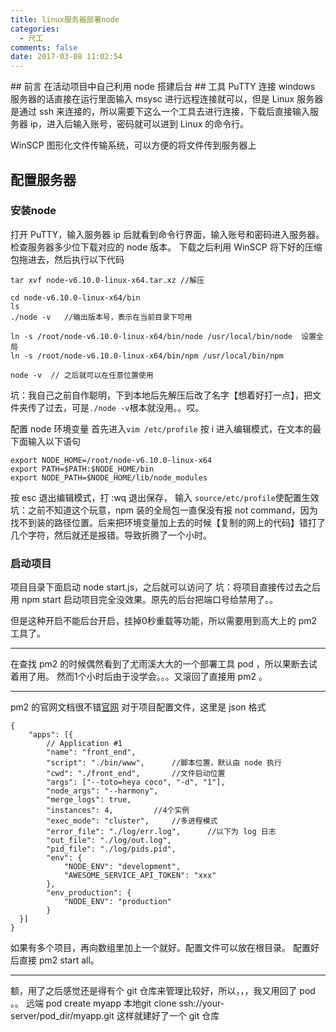 ```yaml
---
title: linux服务器部署node
categories:
  - 尺工
comments: false
date: 2017-03-08 11:02:54
---
```

<p></p>
<!-- more -->
## 前言
在活动项目中自己利用 node 搭建后台
## 工具
PuTTY	
连接 windows 服务器的话直接在运行里面输入 msysc 进行远程连接就可以，但是 Linux 服务器是通过 ssh 来连接的，所以需要下这么一个工具去进行连接，下载后直接输入服务器 ip，进入后输入账号，密码就可以进到 Linux 的命令行。

WinSCP
图形化文件传输系统，可以方便的将文件传到服务器上
## 配置服务器
### 安装node
打开 PuTTY，输入服务器 ip 后就看到命令行界面，输入账号和密码进入服务器。
检查服务器多少位下载对应的 node 版本。
下载之后利用 WinSCP 将下好的压缩包拖进去，然后执行以下代码
```
tar xvf node-v6.10.0-linux-x64.tar.xz //解压

cd node-v6.10.0-linux-x64/bin
ls
./node -v	//输出版本号，表示在当前目录下可用

ln -s /root/node-v6.10.0-linux-x64/bin/node /usr/local/bin/node  设置全局
ln -s /root/node-v6.10.0-linux-x64/bin/npm /usr/local/bin/npm

node -v  // 之后就可以在任意位置使用
```
坑：我自己之前自作聪明，下到本地后先解压后改了名字【想着好打一点】，把文件夹传了过去，可是`./node -v`根本就没用。。哎。

配置 node 环境变量 
首先进入`vim /etc/profile`
按 i 进入编辑模式，在文本的最下面输入以下语句
```
export NODE_HOME=/root/node-v6.10.0-linux-x64
export PATH=$PATH:$NODE_HOME/bin
export NODE_PATH=$NODE_HOME/lib/node_modules
```
按 esc 退出编辑模式，打 :wq 退出保存，
输入 `source/etc/profile`使配置生效
坑：之前不知道这个玩意，npm 装的全局包一直保没有报 not command，因为找不到装的路径位置。后来把环境变量加上去的时候【复制的网上的代码】错打了几个字符，然后就还是报错。导致折腾了一个小时。
### 启动项目
项目目录下面启动 node start.js，之后就可以访问了
坑：将项目直接传过去之后用 npm start 启动项目完全没效果。原先的后台把端口号给禁用了。。

但是这种开启不能后台开启，挂掉0秒重载等功能，所以需要用到高大上的 pm2 工具了。
******
在查找 pm2 的时候偶然看到了尤雨溪大大的一个部署工具 pod ，所以果断去试着用了用。
然而1个小时后由于没学会。。。又滚回了直接用 pm2 。
******
pm2 的官网文档很不错[官网](http://pm2.keymetrics.io/)
对于项目配置文件，这里是 json 格式
```
{
    "apps": [{
        // Application #1
        "name": "front_end",
        "script": "./bin/www",      //脚本位置，默认由 node 执行
        "cwd": "./front_end",       //文件启动位置
        "args": ["--toto=heya coco", "-d", "1"],
        "node_args": "--harmony",
        "merge_logs": true,
        "instances": 4,         //4个实例
        "exec_mode": "cluster",     //多进程模式
        "error_file": "./log/err.log",      //以下为 log 日志
        "out_file": "./log/out.log",
        "pid_file": "./log/pids.pid",
        "env": {
            "NODE_ENV": "development",
            "AWESOME_SERVICE_API_TOKEN": "xxx"
        },
        "env_production": {
            "NODE_ENV": "production"
        }
  }]
}

```
如果有多个项目，再向数组里加上一个就好。配置文件可以放在根目录。
配置好后直接 pm2 start all。
******
额，用了之后感觉还是得有个 git 仓库来管理比较好，所以，，，我又用回了 pod 。。
远端 pod create myapp
本地git clone ssh://your-server/pod_dir/myapp.git
这样就建好了一个 git 仓库









